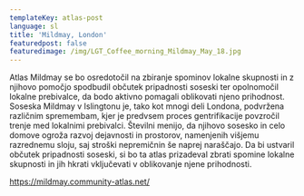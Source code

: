 ```yaml
---
templateKey: atlas-post
language: sl
title: 'Mildmay, London'
featuredpost: false
featuredimage: /img/LGT_Coffee_morning_Mildmay_May_18.jpg
---
```

Atlas Mildmay se bo osredotočil na zbiranje spominov lokalne skupnosti in z njihovo pomočjo spodbudil občutek pripadnosti soseski ter opolnomočil lokalne prebivalce, da bodo aktivno pomagali oblikovati njeno prihodnost.<!-- end --> Soseska Mildmay v Islingtonu je, tako kot mnogi deli Londona, podvržena različnim spremembam, kjer je predvsem proces gentrifikacije povzročil trenje med lokalnimi prebivalci. Številni menijo, da njihovo sosesko in celo domove ogroža razvoj dejavnosti in prostorov, namenjenih višjemu razrednemu sloju, saj stroški nepremičnin še naprej naraščajo. Da bi ustvaril občutek pripadnosti soseski, si bo ta atlas prizadeval zbrati spomine lokalne skupnosti in jih hkrati vključevati v oblikovanje njene prihodnosti.

https://mildmay.community-atlas.net/
